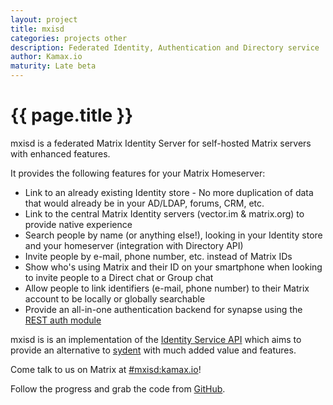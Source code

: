 ```yaml
---
layout: project
title: mxisd
categories: projects other
description: Federated Identity, Authentication and Directory service
author: Kamax.io
maturity: Late beta
---
```


# {{ page.title }}
mxisd is a federated Matrix Identity Server for self-hosted Matrix servers with enhanced features.

It provides the following features for your Matrix Homeserver:

- Link to an already existing Identity store - No more duplication of data that would already be in your AD/LDAP, forums, CRM, etc.
- Link to the central Matrix Identity servers (vector.im & matrix.org) to provide native experience
- Search people by name (or anything else!), looking in your Identity store and your homeserver (integration with Directory API)
- Invite people by e-mail, phone number, etc. instead of Matrix IDs
- Show who's using Matrix and their ID on your smartphone when looking to invite people to a Direct chat or Group chat
- Allow people to link identifiers (e-mail, phone number) to their Matrix account to be locally or globally searchable
- Provide an all-in-one authentication backend for synapse using the [REST auth module](https://github.com/kamax-io/matrix-synapse-rest-auth)

mxisd is is an implementation of the [Identity Service API](http://matrix.org/docs/spec/identity_service/unstable.html) which aims to provide an alternative to [sydent](https://github.com/matrix-org/sydent) with much added value and features.

Come talk to us on Matrix at [#mxisd:kamax.io](https://matrix.to/#/#mxisd:kamax.io)!

Follow the progress and grab the code from [GitHub](https://github.com/kamax-io/mxisd).
